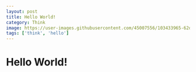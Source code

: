 ```yaml
---
layout: post
title: Hello World!
category: Think
image: https://user-images.githubusercontent.com/45007556/103433965-62d87100-4c3d-11eb-9f09-c19d95fccfa4.png
tags: ['think', 'hello']
---
```

# Hello World!
